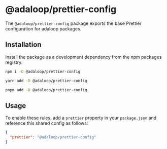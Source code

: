 # @adaloop/prettier-config

The `@adaloop/prettier-config` package exports the base Prettier configuration for adaloop packages.

## Installation

Install the package as a development dependency from the npm packages registry.

```bash
npm i -D @adaloop/prettier-config

yarn add -D @adaloop/prettier-config

pnpm add -D @adaloop/prettier-config
```

## Usage

To enable these rules, add a `prettier` property in your `package.json` and reference this shared config as follows:

```json
{
  "prettier": "@adaloop/prettier-config"
}
```
